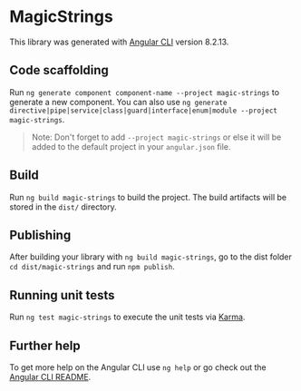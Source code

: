 # MagicStrings

This library was generated with [Angular CLI](https://github.com/angular/angular-cli) version 8.2.13.

## Code scaffolding

Run `ng generate component component-name --project magic-strings` to generate a new component. You can also use `ng generate directive|pipe|service|class|guard|interface|enum|module --project magic-strings`.
> Note: Don't forget to add `--project magic-strings` or else it will be added to the default project in your `angular.json` file. 

## Build

Run `ng build magic-strings` to build the project. The build artifacts will be stored in the `dist/` directory.

## Publishing

After building your library with `ng build magic-strings`, go to the dist folder `cd dist/magic-strings` and run `npm publish`.

## Running unit tests

Run `ng test magic-strings` to execute the unit tests via [Karma](https://karma-runner.github.io).

## Further help

To get more help on the Angular CLI use `ng help` or go check out the [Angular CLI README](https://github.com/angular/angular-cli/blob/master/README.md).
